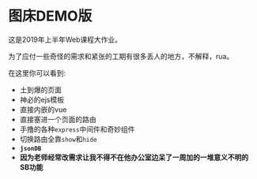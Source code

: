 # 图床DEMO版

这是2019年上半年Web课程大作业。

为了应付一些奇怪的需求和紧张的工期有很多丢人的地方，不解释，rua。

在这里你可以看到:

- 土到爆的页面
- 神必的ejs模板
- 直接内嵌的vue
- 直接塞进一个页面的路由
- 手撸的各种`express`中间件和奇妙组件
- 切换路由全靠`show`和`hide`
- __`jsonDB`__
- __因为老师经常改需求让我不得不在他办公室边呆了一周加的一堆意义不明的SB功能__
